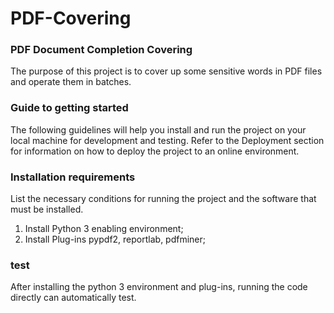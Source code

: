 # PDF-Covering
### PDF Document Completion Covering

The purpose of this project is to cover up some sensitive words in PDF files and operate them in batches.



### Guide to getting started

The following guidelines will help you install and run the project on your local machine for development and testing. Refer to the Deployment section for information on how to deploy the project to an online environment.

### Installation requirements

List the necessary conditions for running the project and the software that must be installed.
1. Install Python 3 enabling environment;
2. Install Plug-ins pypdf2, reportlab, pdfminer;

### test

After installing the python 3 environment and plug-ins, running the code directly can automatically test.
